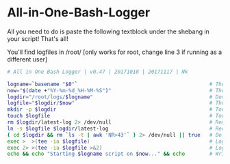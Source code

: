 # All-in-One-Bash-Logger

All you need to do is paste the following textblock under the shebang in your script! That's all!

You'll find logfiles in /root/ [only works for root, change line 3 if running as a different user]

```bash
# All in One Bash Logger | v0.47 | 20171018 | 20171117 | Nk

logname=`basename "$0"`                                           # The name of this script
now="$(date +"%Y-%m-%d_%H-%M-%S")"                                # The current timestamp
logdir="/root/logs/$logname"                                      # Don't store anything else than logs in here!
logfile="$logdir/$now"                                            # The new logfile
mkdir -p $logdir                                                  # Touch the dir
touch $logfile                                                    # Touch the file
rm $logdir/latest-log 2> /dev/null                                # Remove the old latest-log symlink
ln -s $logfile $logdir/latest-log                                 # Recreate the symlink
( cd $logdir && rm `ls -t | awk 'NR>43'` ) 2> /dev/null || true   # Delete all logs older than the newest 42
exec >  >(tee -ia $logfile)                                       # Log one output to logfile
exec 2> >(tee -ia $logfile >&2)                                   # Log the other output to logfile
echo && echo "Starting $logname script on $now..." && echo        # Write heading to logfile

```
